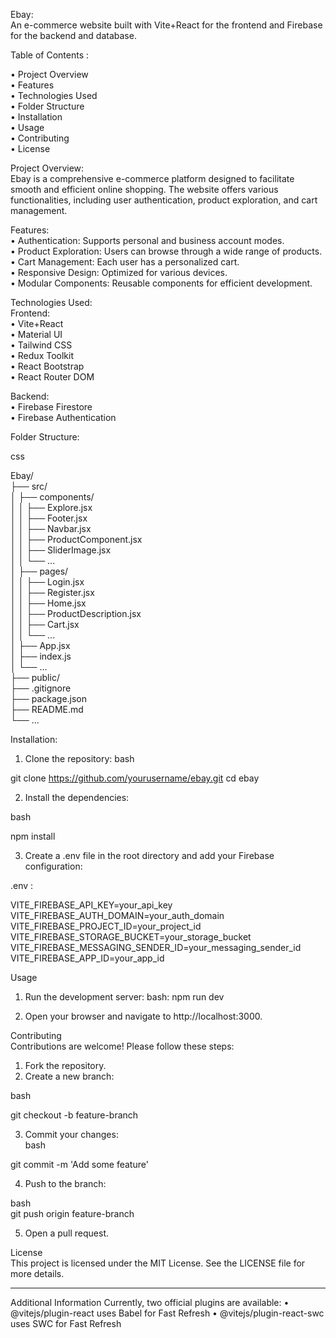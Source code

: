 Ebay:  
An e-commerce website built with Vite+React for the frontend and Firebase for the backend and database.

Table of Contents  :

•	Project Overview  
•	Features  
•	Technologies Used  
•	Folder Structure  
•	Installation  
•	Usage  
•	Contributing  
•	License

Project Overview:  
Ebay is a comprehensive e-commerce platform designed to facilitate smooth and efficient online shopping. The website offers various functionalities, including user authentication, product exploration, and cart management.

Features:  
•	Authentication: Supports personal and business account modes.  
•	Product Exploration: Users can browse through a wide range of products.  
•	Cart Management: Each user has a personalized cart.  
•	Responsive Design: Optimized for various devices.  
•	Modular Components: Reusable components for efficient development.  

Technologies Used:    
Frontend:  
•	Vite+React    
•	Material UI  
•	Tailwind CSS  
•	Redux Toolkit  
•	React Bootstrap    
•	React Router DOM  

Backend:  
•	Firebase Firestore  
•	Firebase Authentication  

Folder Structure:  

css

Ebay/     
├── src/  
│   ├── components/    
│   │   ├── Explore.jsx  
│   │   ├── Footer.jsx  
│   │   ├── Navbar.jsx  
│   │   ├── ProductComponent.jsx  
│   │   ├── SliderImage.jsx  
│   │   └── ...  
│   ├── pages/  
│   │   ├── Login.jsx  
│   │   ├── Register.jsx  
│   │   ├── Home.jsx  
│   │   ├── ProductDescription.jsx  
│   │   ├── Cart.jsx  
│   │   └── ...  
│   ├── App.jsx  
│   ├── index.js  
│   └── ...    
├── public/  
├── .gitignore    
├── package.json  
├── README.md  
└── ...  

Installation:
1.	Clone the repository:
bash

git clone https://github.com/yourusername/ebay.git
cd ebay

2.	Install the dependencies:

bash

npm install

3.	Create a .env file in the root directory and add your Firebase configuration:
   
.env :

VITE_FIREBASE_API_KEY=your_api_key  
VITE_FIREBASE_AUTH_DOMAIN=your_auth_domain  
VITE_FIREBASE_PROJECT_ID=your_project_id  
VITE_FIREBASE_STORAGE_BUCKET=your_storage_bucket  
VITE_FIREBASE_MESSAGING_SENDER_ID=your_messaging_sender_id  
VITE_FIREBASE_APP_ID=your_app_id  

Usage  
1.	Run the development server:
bash: 
npm run dev

2.	Open your browser and navigate to http://localhost:3000.

Contributing  
Contributions are welcome! Please follow these steps:  
1.	Fork the repository.  
2.	Create a new branch:  

bash

git checkout -b feature-branch

3.	Commit your changes:  
bash

git commit -m 'Add some feature'

4.	Push to the branch:

bash  
git push origin feature-branch

5.	Open a pull request.

License     
This project is licensed under the MIT License. See the LICENSE file for more details.   
________________________________________
Additional Information
Currently, two official plugins are available:
•	@vitejs/plugin-react uses Babel for Fast Refresh
•	@vitejs/plugin-react-swc uses SWC for Fast Refresh

